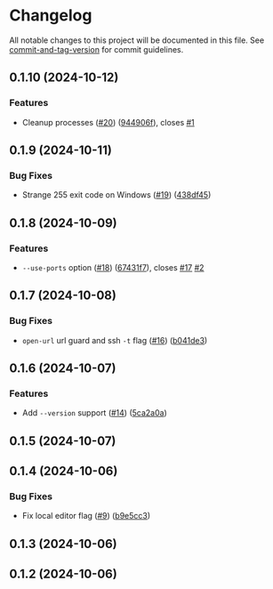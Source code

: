 # Changelog

All notable changes to this project will be documented in this file. See [commit-and-tag-version](https://github.com/absolute-version/commit-and-tag-version) for commit guidelines.

## 0.1.10 (2024-10-12)


### Features

* Cleanup processes ([#20](https://github.com/mikew/nvrh/issues/20)) ([944906f](https://github.com/mikew/nvrh/commit/944906f4ce91b6fb7806d72feecfad011e508d9b)), closes [#1](https://github.com/mikew/nvrh/issues/1)

## 0.1.9 (2024-10-11)


### Bug Fixes

* Strange 255 exit code on Windows ([#19](https://github.com/mikew/nvrh/issues/19)) ([438df45](https://github.com/mikew/nvrh/commit/438df4593cfe0097f36405e38bb77f090c51425b))

## 0.1.8 (2024-10-09)


### Features

* `--use-ports` option ([#18](https://github.com/mikew/nvrh/issues/18)) ([67431f7](https://github.com/mikew/nvrh/commit/67431f7014b0e131c7a8cabf84f21e06e46760e3)), closes [#17](https://github.com/mikew/nvrh/issues/17) [#2](https://github.com/mikew/nvrh/issues/2)

## 0.1.7 (2024-10-08)


### Bug Fixes

* `open-url` url guard and ssh `-t` flag ([#16](https://github.com/mikew/nvrh/issues/16)) ([b041de3](https://github.com/mikew/nvrh/commit/b041de32b589b12166c92f458373bc7b6eb447aa))

## 0.1.6 (2024-10-07)


### Features

* Add `--version` support ([#14](https://github.com/mikew/nvrh/issues/14)) ([5ca2a0a](https://github.com/mikew/nvrh/commit/5ca2a0a189123df443e8543b591770d7ca510b30))

## 0.1.5 (2024-10-07)

## 0.1.4 (2024-10-06)


### Bug Fixes

* Fix local editor flag ([#9](https://github.com/mikew/nvrh/issues/9)) ([b9e5cc3](https://github.com/mikew/nvrh/commit/b9e5cc3c1494b1bbebe45064b4b650125002ae8b))

## 0.1.3 (2024-10-06)

## 0.1.2 (2024-10-06)
